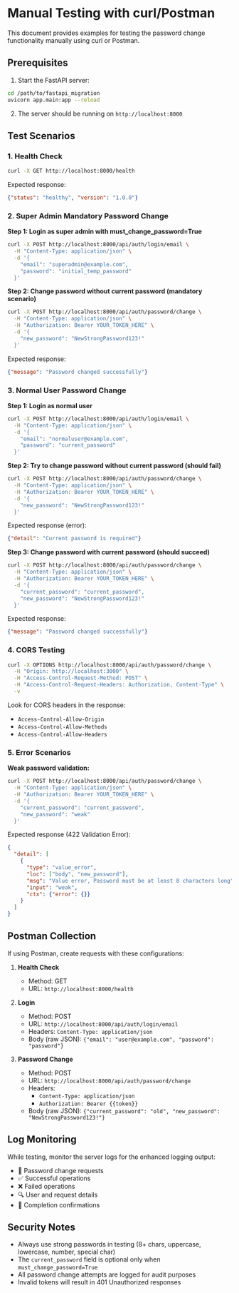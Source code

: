 # Manual Testing with curl/Postman

This document provides examples for testing the password change functionality manually using curl or Postman.

## Prerequisites

1. Start the FastAPI server:
```bash
cd /path/to/fastapi_migration
uvicorn app.main:app --reload
```

2. The server should be running on `http://localhost:8000`

## Test Scenarios

### 1. Health Check

```bash
curl -X GET http://localhost:8000/health
```

Expected response:
```json
{"status": "healthy", "version": "1.0.0"}
```

### 2. Super Admin Mandatory Password Change

**Step 1: Login as super admin with must_change_password=True**
```bash
curl -X POST http://localhost:8000/api/auth/login/email \
  -H "Content-Type: application/json" \
  -d '{
    "email": "superadmin@example.com",
    "password": "initial_temp_password"
  }'
```

**Step 2: Change password without current password (mandatory scenario)**
```bash
curl -X POST http://localhost:8000/api/auth/password/change \
  -H "Content-Type: application/json" \
  -H "Authorization: Bearer YOUR_TOKEN_HERE" \
  -d '{
    "new_password": "NewStrongPassword123!"
  }'
```

Expected response:
```json
{"message": "Password changed successfully"}
```

### 3. Normal User Password Change

**Step 1: Login as normal user**
```bash
curl -X POST http://localhost:8000/api/auth/login/email \
  -H "Content-Type: application/json" \
  -d '{
    "email": "normaluser@example.com",
    "password": "current_password"
  }'
```

**Step 2: Try to change password without current password (should fail)**
```bash
curl -X POST http://localhost:8000/api/auth/password/change \
  -H "Content-Type: application/json" \
  -H "Authorization: Bearer YOUR_TOKEN_HERE" \
  -d '{
    "new_password": "NewStrongPassword123!"
  }'
```

Expected response (error):
```json
{"detail": "Current password is required"}
```

**Step 3: Change password with current password (should succeed)**
```bash
curl -X POST http://localhost:8000/api/auth/password/change \
  -H "Content-Type: application/json" \
  -H "Authorization: Bearer YOUR_TOKEN_HERE" \
  -d '{
    "current_password": "current_password",
    "new_password": "NewStrongPassword123!"
  }'
```

Expected response:
```json
{"message": "Password changed successfully"}
```

### 4. CORS Testing

```bash
curl -X OPTIONS http://localhost:8000/api/auth/password/change \
  -H "Origin: http://localhost:3000" \
  -H "Access-Control-Request-Method: POST" \
  -H "Access-Control-Request-Headers: Authorization, Content-Type" \
  -v
```

Look for CORS headers in the response:
- `Access-Control-Allow-Origin`
- `Access-Control-Allow-Methods`
- `Access-Control-Allow-Headers`

### 5. Error Scenarios

**Weak password validation:**
```bash
curl -X POST http://localhost:8000/api/auth/password/change \
  -H "Content-Type: application/json" \
  -H "Authorization: Bearer YOUR_TOKEN_HERE" \
  -d '{
    "current_password": "current_password",
    "new_password": "weak"
  }'
```

Expected response (422 Validation Error):
```json
{
  "detail": [
    {
      "type": "value_error",
      "loc": ["body", "new_password"],
      "msg": "Value error, Password must be at least 8 characters long",
      "input": "weak",
      "ctx": {"error": {}}
    }
  ]
}
```

## Postman Collection

If using Postman, create requests with these configurations:

1. **Health Check**
   - Method: GET
   - URL: `http://localhost:8000/health`

2. **Login**
   - Method: POST
   - URL: `http://localhost:8000/api/auth/login/email`
   - Headers: `Content-Type: application/json`
   - Body (raw JSON): `{"email": "user@example.com", "password": "password"}`

3. **Password Change**
   - Method: POST
   - URL: `http://localhost:8000/api/auth/password/change`
   - Headers: 
     - `Content-Type: application/json`
     - `Authorization: Bearer {{token}}`
   - Body (raw JSON): `{"current_password": "old", "new_password": "NewStrongPassword123!"}`

## Log Monitoring

While testing, monitor the server logs for the enhanced logging output:

- 🔐 Password change requests
- ✅ Successful operations
- ❌ Failed operations
- 🔍 User and request details
- 🎉 Completion confirmations

## Security Notes

- Always use strong passwords in testing (8+ chars, uppercase, lowercase, number, special char)
- The `current_password` field is optional only when `must_change_password=True`
- All password change attempts are logged for audit purposes
- Invalid tokens will result in 401 Unauthorized responses